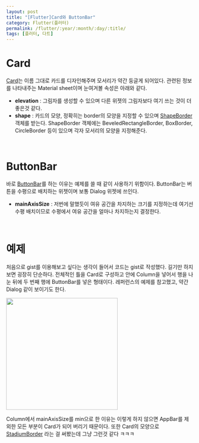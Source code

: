 ```yaml
---
layout: post
title: "[Flutter]Card와 ButtonBar"
category: Flutter(플러터)
permalink: /flutter/:year/:month/:day/:title/
tags: [플러터, 다트]
---
```


# Card

[Card](https://docs.flutter.io/flutter/material/Card-class.html)는 이름 그대로 카드를 디자인해주며 모서리가 약간 둥글게 되어있다. 관련된 정보를 나타내주는 Material sheet이며 눈여겨볼 속성은 아래와 같다.

* **elevation** : 그림자를 생성할 수 있으며 다른 위젯의 그림자보다 여기 쓰는 것이 더 좋은것 같다.
* **shape** : 카드의 모양, 정확히는 border의 모양을 지정할 수 있으며 [ShapeBorder](https://docs.flutter.io/flutter/painting/ShapeBorder-class.html) 객체를 받는다. ShapeBorder 객체에는 BeveledRectangleBorder, BoxBorder, CircleBorder 등이 있으며 각자 모서리의 모양을 지정해준다.

<br>

# ButtonBar

바로 [ButtonBar](https://docs.flutter.io/flutter/material/ButtonBar-class.html)를 하는 이유는 예제를 쓸 때 같이 사용하기 위함이다. ButtonBar는 버튼을 수평으로 배치하는 위젯이며 보통 Dialog 위젯에 쓰인다.

* **mainAxisSize** : 저번에 말했듯이 여유 공간을 차지하는 크기를 지정하는데 여기선 수평 배치이므로 수평에서 여유 공간을 얼마나 차지하는지 결정한다.

<br>

# 예제

처음으로 gist를 이용해보고 싶다는 생각이 들어서 코드는 gist로 작성했다. 길기만 하지 보면 굉장히 단순하다. 전체적인 틀을 Card로 구성하고 안에 Column을 넣어서 행을 나눈 뒤에 두 번째 행에 ButtonBar를 넣은 형태이다. 레퍼런스의 예제를 참고했고, 약간 Dialog 같이 보이기도 한다.

<script src="https://gist.github.com/baeharam/1ba0b8b4bb3f237bdf999aa0a740f6a9.js"></script>

<img src="https://user-images.githubusercontent.com/35518072/42671472-18b96a6c-869b-11e8-9fce-ddb2a2da6362.png" width="300px">

Column에서 mainAxisSize를 min으로 한 이유는 이렇게 하지 않으면 AppBar를 제외한 모든 부분이 Card가 되어 버리기 때문이다. 또한 Card의 모양으로 [StadiumBorder](https://docs.flutter.io/flutter/painting/StadiumBorder-class.html) 라는 걸 써봤는데 그냥 그런것 같다 ㅋㅋㅋ